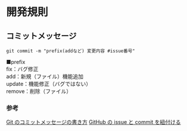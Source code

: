 # 開発規則

## コミットメッセージ

`git commit -m "prefix(addなど) 変更内容 #issue番号"`

■prefix<br>
fix：バグ修正<br>
add：新規（ファイル）機能追加<br>
update：機能修正（バグではない）<br>
remove：削除（ファイル）

### 参考

[Git のコミットメッセージの書き方](https://qiita.com/itosho/items/9565c6ad2ffc24c09364)
[GitHub の issue と commit を紐付ける](https://qiita.com/cotolier_risa/items/210db74e6496d4359be7)
